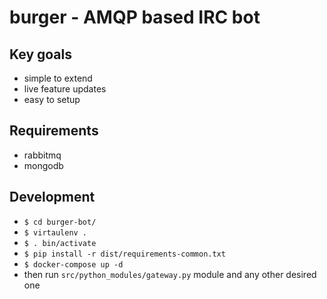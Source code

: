 # burger - AMQP based IRC bot

## Key goals

* simple to extend
* live feature updates
* easy to setup

## Requirements

* rabbitmq
* mongodb

## Development

* `$ cd burger-bot/`
* `$ virtaulenv .`
* `$ . bin/activate`
* `$ pip install -r dist/requirements-common.txt`
* `$ docker-compose up -d`
* then run `src/python_modules/gateway.py` module and any other desired one

